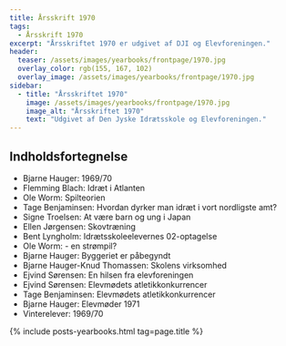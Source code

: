 ```yaml
---
title: Årsskrift 1970
tags:
  - Årsskrift 1970
excerpt: "Årsskriftet 1970 er udgivet af DJI og Elevforeningen."
header:
  teaser: /assets/images/yearbooks/frontpage/1970.jpg
  overlay_color: rgb(155, 167, 102)
  overlay_image: /assets/images/yearbooks/frontpage/1970.jpg
sidebar:
  - title: "Årsskriftet 1970"
    image: /assets/images/yearbooks/frontpage/1970.jpg
    image_alt: "Årsskriftet 1970"
    text: "Udgivet af Den Jyske Idrætsskole og Elevforeningen."
---
```


## Indholdsfortegnelse

- Bjarne Hauger: 1969/70
- Flemming Blach: Idræt i Atlanten
- Ole Worm: Spilteorien
- Tage Benjaminsen: Hvordan dyrker man idræt i vort nordligste amt?
- Signe Troelsen: At være barn og ung i Japan
- Ellen Jørgensen: Skovtræning
- Bent Lyngholm: Idrætsskoleelevernes 02-optagelse
- Ole Worm: - en strømpil?
- Bjarne Hauger: Byggeriet er påbegyndt
- Bjarne Hauger-Knud Thomassen: Skolens virksomhed
- Ejvind Sørensen: En hilsen fra elevforeningen
- Ejvind Sørensen: Elevmødets atletikkonkurrencer
- Tage Benjaminsen: Elevmødets atletikkonkurrencer
- Bjarne Hauger: Elevmøder 1971
- Vinterelever: 1969/70

{% include posts-yearbooks.html tag=page.title %}
